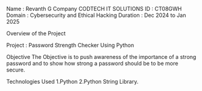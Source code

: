 Name : Revanth G
Company CODTECH IT SOLUTIONS
ID : CT08GWH
Domain : Cybersecurity and Ethical Hacking
Duration : Dec 2024 to Jan 2025


Overview of the Project 

Project : Password Strength Checker Using Python 

Objective 
The Objective is to push awareness of the importance of a strong password and to show how strong
a password should be to be more secure. 

Technologies Used 
1.Python
2.Python String Library.

